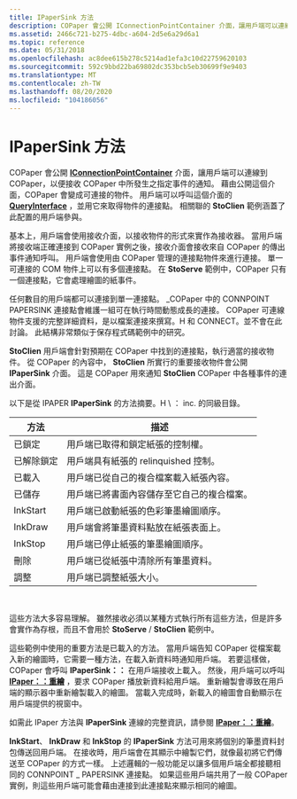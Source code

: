 ```yaml
---
title: IPaperSink 方法
description: COPaper 會公開 IConnectionPointContainer 介面，讓用戶端可以連線到 COPaper，以便接收 COPaper 中所發生之指定事件的通知。
ms.assetid: 2466c721-b275-4dbc-a604-2d5e6a29d6a1
ms.topic: reference
ms.date: 05/31/2018
ms.openlocfilehash: ac8dee615b278c5214ad1efa3c10d22759620103
ms.sourcegitcommit: 592c9bbd22ba69802dc353bcb5eb30699f9e9403
ms.translationtype: MT
ms.contentlocale: zh-TW
ms.lasthandoff: 08/20/2020
ms.locfileid: "104186056"
---
```

# <a name="ipapersink-methods"></a>IPaperSink 方法

COPaper 會公開 [**IConnectionPointContainer**](/windows/win32/api/ocidl/nn-ocidl-iconnectionpointcontainer) 介面，讓用戶端可以連線到 COPaper，以便接收 COPaper 中所發生之指定事件的通知。 藉由公開這個介面，COPaper 會變成可連接的物件。 用戶端可以呼叫這個介面的 [**QueryInterface**](/windows/win32/api/unknwn/nf-unknwn-iunknown-queryinterface(q)) ，並用它來取得物件的連接點。 相關聯的 **StoClien** 範例涵蓋了此配置的用戶端參與。

基本上，用戶端會使用接收介面，以接收物件的形式來實作為接收器。 當用戶端將接收端正確連接到 COPaper 實例之後，接收介面會接收來自 COPaper 的傳出事件通知呼叫。 用戶端會使用由 COPaper 管理的連接點物件來進行連接。 單一可連接的 COM 物件上可以有多個連接點。 在 **StoServe** 範例中，COPaper 只有一個連接點，它會處理繪圖的紙事件。

任何數目的用戶端都可以連接到單一連接點。 \_COPaper 中的 CONNPOINT PAPERSINK 連接點會維護一組可在執行時間動態成長的連接。 COPaper 可連線物件支援的完整詳細資料，是以檔案連接來撰寫。H 和 CONNECT。並不會在此討論。 此結構非常類似于保存程式碼範例中的研究。

**StoClien** 用戶端會針對預期在 COPaper 中找到的連接點，執行適當的接收物件。 從 COPaper 的內容中， **StoClien** 所實行的重要接收物件會公開 **IPaperSink** 介面。 這是 COPaper 用來通知 **StoClien** COPaper 中各種事件的連出介面。

以下是從 IPAPER **IPaperSink** 的方法摘要。H \\ ： inc. 的同級目錄。



| 方法   | 描述                                                   |
|----------|---------------------------------------------------------------|
| 已鎖定   | 用戶端已取得和鎖定紙張的控制權。           |
| 已解除鎖定 | 用戶端具有紙張的 relinquished 控制。               |
| 已載入   | 用戶端已從自己的複合檔案載入紙張內容。 |
| 已儲存    | 用戶端已將書面內容儲存至它自己的複合檔案。    |
| InkStart | 用戶端已啟動紙張的色彩筆墨繪圖順序。   |
| InkDraw  | 用戶端會將筆墨資料點放在紙張表面上。     |
| InkStop  | 用戶端已停止紙張的筆墨繪圖順序。   |
| 刪除   | 用戶端已從紙張中清除所有筆墨資料。              |
| 調整  | 用戶端已調整紙張大小。                               |



 

這些方法大多容易理解。 雖然接收必須以某種方式執行所有這些方法，但是許多會實作為存根，而且不會用於 **StoServe** / **StoClien** 範例中。

這些範例中使用的重要方法是已載入的方法。 當用戶端告知 COPaper 從檔案載入新的繪圖時，它需要一種方法，在載入新資料時通知用戶端。 若要這樣做，COPaper 會呼叫 **IPaperSink：：** 在用戶端接收上載入。 然後，用戶端可以呼叫 [**IPaper：：重繪**](ipaper--redraw.md) ，要求 COPaper 播放新資料給用戶端。 重新繪製會導致在用戶端的顯示器中重新繪製載入的繪圖。 當載入完成時，新載入的繪圖會自動顯示在用戶端提供的視窗中。

如需此 IPaper 方法與 **IPaperSink** 連線的完整資訊，請參閱 [**IPaper：：重繪**](ipaper--redraw.md)。

**InkStart**、 **InkDraw** 和 **InkStop** 的 **IPaperSink** 方法可用來將個別的筆墨資料封包傳送回用戶端。 在接收時，用戶端會在其顯示中繪製它們，就像最初將它們傳送至 COPaper 的方式一樣。 上述邏輯的一般功能足以讓多個用戶端全都接聽相同的 CONNPOINT \_ PAPERSINK 連接點。 如果這些用戶端共用了一般 COPaper 實例，則這些用戶端可能會藉由連接到此連接點來顯示相同的繪圖。

 

 